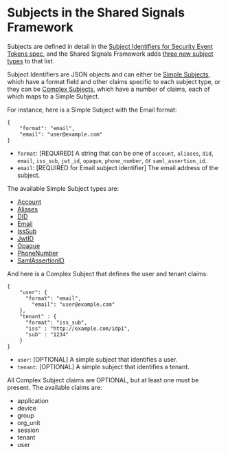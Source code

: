 # Subjects in the Shared Signals Framework
Subjects are defined in detail in the
[Subject Identifiers for Security Event Tokens spec](https://datatracker.ietf.org/doc/html/draft-ietf-secevent-subject-identifiers),
and the Shared Signals Framework adds [three new subject types](https://openid.net/specs/openid-sse-framework-1_0.html#subject-principals)
to that list.

Subject Identifiers are JSON objects and can either be
[Simple Subjects](https://openid.net/specs/openid-sse-framework-1_0.html#simple-subjects),
which have a format field and other claims specific to each subject type, or they can be
[Complex Subjects](https://openid.net/specs/openid-sse-framework-1_0.html#complex-subjects),
which have a number of claims, each of which maps to a Simple Subject.

For instance, here is a Simple Subject with the Email format:

```json5
{
    "format": "email",
    "email": "user@example.com"
}
```

  - `format`: [REQUIRED] A string that can be one of `account`, `aliases`, `did`, `email`, `iss_sub`, `jwt_id`, `opaque`, `phone_number`, or `saml_assertion_id`.
  - `email`: [REQUIRED for Email subject identifier] The email address of the subject.

The available Simple Subject types are:
  - [Account](https://datatracker.ietf.org/doc/html/draft-ietf-secevent-subject-identifiers#section-3.2.1)
  - [Aliases](https://datatracker.ietf.org/doc/html/draft-ietf-secevent-subject-identifiers#section-3.2.2)
  - [DID](https://datatracker.ietf.org/doc/html/draft-ietf-secevent-subject-identifiers#section-3.2.3)
  - [Email](https://datatracker.ietf.org/doc/html/draft-ietf-secevent-subject-identifiers#section-3.2.4)
  - [IssSub](https://datatracker.ietf.org/doc/html/draft-ietf-secevent-subject-identifiers#section-3.2.5)
  - [JwtID](https://openid.net/specs/openid-sse-framework-1_0.html#sub-id-jwt-id)
  - [Opaque](https://datatracker.ietf.org/doc/html/draft-ietf-secevent-subject-identifiers#section-3.2.6)
  - [PhoneNumber](https://datatracker.ietf.org/doc/html/draft-ietf-secevent-subject-identifiers#section-3.2.7)
  - [SamlAssertionID](https://openid.net/specs/openid-sse-framework-1_0.html#sub-id-saml-assertion-id)

And here is a Complex Subject that defines the user and tenant claims:
```json5
{
    "user": {
      "format": "email",
        "email": "user@example.com"
    },
    "tenant" : {
      "format": "iss_sub",
      "iss" : "http://example.com/idp1",
      "sub" : "1234"
    }
}
```

  - `user`: [OPTIONAL] A simple subject that identifies a user.
  - `tenant`: [OPTIONAL] A simple subject that identifies a tenant.

All Complex Subject claims are OPTIONAL, but at least one must be present. The available claims are:
  - application
  - device
  - group
  - org_unit
  - session
  - tenant
  - user
